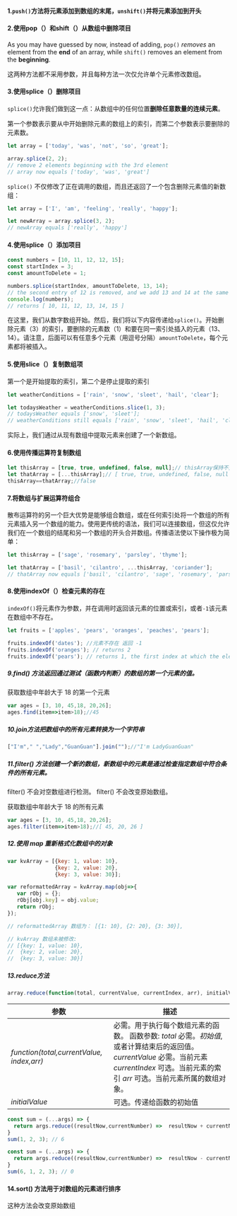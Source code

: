 #### 1.`push()`方法将元素添加到数组的末尾，`unshift()`并将元素添加到开头

#### 2.使用pop（）和shift（）从数组中删除项目

As you may have guessed by now, instead of adding, `pop()` *removes* an element from the **end** of an array, while `shift()` removes an element from the **beginning**. 

这两种方法都不采用参数，并且每种方法一次仅允许单个元素修改数组。

#### 3.使用splice（）删除项目

`splice()`允许我们做到这一点：从数组中的任何位置**删除任意数量的连续元素**。

第一个参数表示要从中开始删除元素的数组上的索引，而第二个参数表示要删除的元素数。			

```js
let array = ['today', 'was', 'not', 'so', 'great'];

array.splice(2, 2);
// remove 2 elements beginning with the 3rd element
// array now equals ['today', 'was', 'great']
```

`splice()` 不仅修改了正在调用的数组，而且还返回了一个包含删除元素值的新数组：

```js
let array = ['I', 'am', 'feeling', 'really', 'happy'];

let newArray = array.splice(3, 2);
// newArray equals ['really', 'happy']
```

#### 4.使用splice（）添加项目

```js
const numbers = [10, 11, 12, 12, 15];
const startIndex = 3;
const amountToDelete = 1;

numbers.splice(startIndex, amountToDelete, 13, 14);
// the second entry of 12 is removed, and we add 13 and 14 at the same index
console.log(numbers);
// returns [ 10, 11, 12, 13, 14, 15 ]
```

在这里，我们从数字数组开始。然后，我们将以下内容传递给`splice()`。开始删除元素（3）的索引，要删除的元素数（1）和要在同一索引处插入的元素（13、14）。请注意，后面可以有任意多个元素（用逗号分隔）`amountToDelete`，每个元素都将被插入。

#### 5.使用slice（）复制数组项

第一个是开始提取的索引，第二个是停止提取的索引

```js
let weatherConditions = ['rain', 'snow', 'sleet', 'hail', 'clear'];

let todaysWeather = weatherConditions.slice(1, 3);
// todaysWeather equals ['snow', 'sleet'];
// weatherConditions still equals ['rain', 'snow', 'sleet', 'hail', 'clear']
```

实际上，我们通过从现有数组中提取元素来创建了一个新数组。

#### 6.使用传播运算符复制数组

```js
let thisArray = [true, true, undefined, false, null];// thisArray保持不变
let thatArray = [...thisArray];// [ true, true, undefined, false, null ]
thisArray==thatArray;//false
```

#### 7.将数组与扩展运算符组合

散布运算符的另一个巨大优势是能够组合数组，或在任何索引处将一个数组的所有元素插入另一个数组的能力。使用更传统的语法，我们可以连接数组，但这仅允许我们在一个数组的结尾和另一个数组的开头合并数组。传播语法使以下操作极为简单：

```js
let thisArray = ['sage', 'rosemary', 'parsley', 'thyme'];

let thatArray = ['basil', 'cilantro', ...thisArray, 'coriander'];
// thatArray now equals ['basil', 'cilantro', 'sage', 'rosemary', 'parsley', 'thyme', 'coriander']
```

#### 8.使用indexOf（）检查元素的存在

`indexOf()`将元素作为参数，并在调用时返回该元素的位置或索引，或者`-1`该元素在数组中不存在。

```js
let fruits = ['apples', 'pears', 'oranges', 'peaches', 'pears'];

fruits.indexOf('dates'); //元素不存在 返回 -1
fruits.indexOf('oranges'); // returns 2
fruits.indexOf('pears'); // returns 1, the first index at which the element exists
```

##### 9.find() 方法返回通过测试（函数内判断）的数组的第一个元素的值。

获取数组中年龄大于 18 的第一个元素

```js
var ages = [3, 10, 45,18, 20,26];
ages.find(item=>item>18);//45
```

##### 10.join方法把数组中的所有元素转换为一个字符串

```js
["I'm"," ","Lady","GuanGuan"].join("");//"I'm LadyGuanGuan"
```

##### 11.filter() 方法创建一个新的数组，新数组中的元素是通过检查指定数组中符合条件的所有元素。

filter() 不会对空数组进行检测。 filter() 不会改变原始数组。

获取数组中年龄大于 18 的所有元素

```js
var ages = [3, 10, 45,18, 20,26];
ages.filter(item=>item>18);//[ 45, 20, 26 ]
```



##### 12.使用 map 重新格式化数组中的对象

```js
var kvArray = [{key: 1, value: 10}, 
               {key: 2, value: 20}, 
               {key: 3, value: 30}];

var reformattedArray = kvArray.map(obj=>{ 
   var rObj = {};
   rObj[obj.key] = obj.value;
   return rObj;
});

// reformattedArray 数组为： [{1: 10}, {2: 20}, {3: 30}], 

// kvArray 数组未被修改: 
// [{key: 1, value: 10}, 
//  {key: 2, value: 20}, 
//  {key: 3, value: 30}]
```

##### 13.reduce方法

```js
array.reduce(function(total, currentValue, currentIndex, arr), initialValue)
```

| 参数                                      | 描述                                                         |
| ----------------------------------------- | ------------------------------------------------------------ |
| *function(total,currentValue, index,arr)* | 必需。用于执行每个数组元素的函数。 函数参数:  *total*    必需。*初始值*, 或者计算结束后的返回值。           *currentValue*    必需。当前元素        *currentIndex*    可选。当前元素的索引          *arr*    可选。当前元素所属的数组对象。 |
| *initialValue*                            | 可选。传递给函数的初始值                                     |

```js
const sum = (...args) => {
  return args.reduce((resultNow,currentNumber) =>  resultNow + currentNumber);
}
sum(1, 2, 3); // 6

const sum = (...args) => {
  return args.reduce((resultNow,currentNumber) =>  resultNow - currentNumber);
}
sum(6, 1, 2, 3); // 0
```

#### 14.sort() 方法用于对数组的元素进行排序

这种方法会改变原始数组

```js

```

